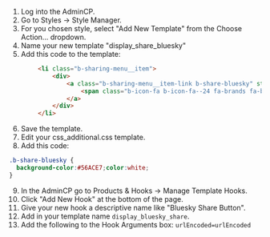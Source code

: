 1. Log into the AdminCP.
2. Go to Styles → Style Manager.
3. For you chosen style, select "Add New Template" from the Choose Action… dropdown.
4. Name your new template "display_share_bluesky"
5. Add this code to the template:

```html
		<li class="b-sharing-menu__item">
			<div>
			    <a class="b-sharing-menu__item-link b-share-bluesky" style="background-color:#56ACE7;color:white;" href="https://bsky.app/intent/compose?text=Check%20out20%-%20-%20{vb:var urlEncoded}" target="_blank">
				    <span class="b-icon-fa b-icon-fa--24 fa-brands fa-bluesky"></span> &nbsp;Bluesky
			    </a>
			</div>
		</li>

```

6. Save the template.
7. Edit your css_additional.css template.
8. Add this code:
```css
.b-share-bluesky {
  background-color:#56ACE7;color:white;
}
```

9. In the AdminCP go to Products & Hooks → Manage Template Hooks.
10. Click "Add New Hook" at the bottom of the page.
11. Give your new hook a descriptive name like "Bluesky Share Button".
12. Add in your template name `display_bluesky_share`.
13. Add the following to the Hook Arguments box: `urlEncoded=urlEncoded`